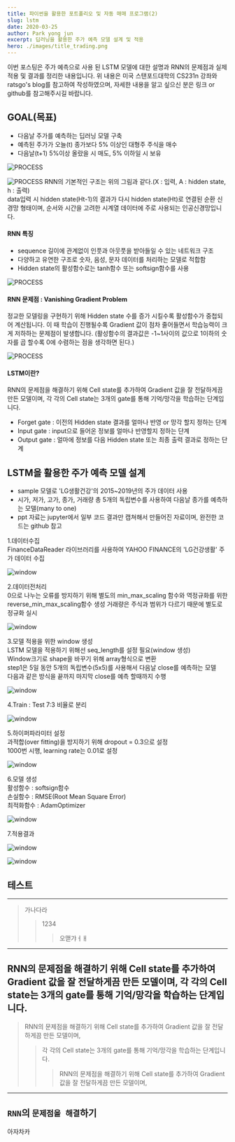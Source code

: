 ```yaml
---
title: 파이썬을 활용한 포트폴리오 및 자동 매매 프로그램(2)
slug: lstm
date: 2020-03-25
author: Park yong jun
excerpt: 딥러닝을 활용한 주가 예측 모델 설계 및 적용
hero: ./images/title_trading.png
---
```


이번 포스팅은 주가 예측으로 사용 된 LSTM 모델에 대한 설명과 RNN의 문제점과 실제 적용 및 결과를 정리한 내용입니다.
위 내용은 미국 스탠포드대학의 CS231n 강좌와 ratsgo's blog를 참고하여 작성하였으며, 자세한 내용을 알고 싶으신 분은 링크 or github를 참고해주시길 바랍니다.

## GOAL(목표)
-	다음날 주가를 예측하는 딥러닝 모델 구축
-	예측된 주가가 오늘(t) 종가보다 5% 이상인 대형주 주식을 매수
-	다음날(t+1) 5%이상 올랐을 시 매도, 5% 이하일 시 보유  

![PROCESS](./images/3_1.png)

![PROCESS](./images/3_2.png)
RNN의 기본적인 구조는 위의 그림과 같다.(X : 입력, A : hidden state, h : 출력)<br/>
data입력 시 hidden state(Ht-1)의 결과가 다시 hidden state(Ht)로 연결된 순환 신경망 형태이며, 순서와 시간을 고려한 시계열 데이터에 주로 사용되는 인공신경망입니다.
#### RNN 특징 
- sequence 길이에 관계없이 인풋과 아웃풋을 받아들일 수 있는 네트워크 구조
- 다양하고 유연한 구조로 숫자, 음성, 문자 데이터를 처리하는 모델로 적합함
- Hidden state의 활성함수로는 tanh함수 또는 softsign함수를 사용

![PROCESS](./images/3_3.png)
#### RNN 문제점 : Vanishing Gradient Problem
정교한 모델링을 구현하기 위해 Hidden state 수를 증가 시킬수록 활성함수가 중첩되어 계산됩니다.
이 때 학습이 진행될수록 Gradient 값이 점차 줄어들면서 학습능력이 크게 저하하는 문제점이 발생합니다. 
(활성함수의 결과값은 -1~1사이의 값으로 1이하의 숫자를 곱 할수록 0에 수렴하는 점을 생각하면 된다.)

![PROCESS](./images/4_1.png)
#### LSTM이란?
RNN의 문제점을 해결하기 위해 Cell state를 추가하여 Gradient 값을 잘 전달하게끔 만든 모델이며,
각 각의 Cell state는 3개의 gate를 통해 기억/망각을 학습하는 단계입니다.

- Forget gate : 이전의 Hidden state 결과를 얼마나 반영 or 망각 할지 정하는 단계
- Input gate : input으로 들어온 정보를 얼마나 반영할지 정하는 단계
- Output gate : 얼마에 정보를 다음 Hidden state 또는 최종 출력 결과로 정하는 단계 

## LSTM을 활용한 주가 예측 모델 설계
- sample 모델로 'LG생활건강'의 2015~2019년의 주가 데이터 사용
- 시가, 저가, 고가, 종가, 거래량 총 5개의 독립변수를 사용하여 다음날 종가를 예측하는 모델(many to one)
- ppt 자료는 jupyter에서 일부 코드 결과만 캡쳐해서 만들어진 자료이며, 완전한 코드는 github 참고

1.데이터수집   
FinanceDataReader 라이브러리를 사용하여 YAHOO FINANCE의 'LG건강생활' 주가 데이터 수집

![window](./images/lstm_2.png)

2.데이터전처리     
0으로 나누는 오류를 방지하기 위해 별도의 min_max_scaling 함수와 역정규화를 위한 reverse_min_max_scaling함수 생성
거래량은 주식과 범위가 다르기 때문에 별도로 정규화 실시

![window](./images/lstm_3.png)

3.모델 적용을 위한 window 생성   
LSTM 모델을 적용하기 위해선 seq_length를 설정 필요(window 생성)  
Window크기로 shape을 바꾸기 위해 array형식으로 변환   
step1은 5일 동안 5개의 독립변수(5x5)를 사용해서 다음날 close를 예측하는 모델   
다음과 같은 방식을 끝까지 마지막 close를 예측 할때까지 수행   

![window](./images/lstm_1.png)

4.Train : Test 7:3 비율로 분리   

![window](./images/lstm_4.png)

5.하이퍼파라미터 설정   
과적합(over fitting)을 방지하기 위해 dropout = 0.3으로 설정   
1000번 시행, learning rate는 0.01로 설정   

![window](./images/lstm_5.png)

6.모델 생성   
활성함수 : softsign함수   
손실함수 : RMSE(Root Mean Square Error)   
최적화함수 : AdamOptimizer   

![window](./images/lstm_5.png)

7.적용결과   

![window](./images/lstm_6.png)

![window](./images/lstm_7.png)

## 테스트

---
>가나다라
>>1234
>>>오맫갸ㅓㅐ
---
RNN의 문제점을 해결하기 위해 Cell state를 추가하여 Gradient 값을 잘 전달하게끔 만든 모델이며,
각 각의 Cell state는 3개의 gate를 통해 기억/망각을 학습하는 단계입니다.
---
>RNN의 문제점을 해결하기 위해 Cell state를 추가하여 Gradient 값을 잘 전달하게끔 만든 모델이며,
>>각 각의 Cell state는 3개의 gate를 통해 기억/망각을 학습하는 단계입니다.
>>>RNN의 문제점을 해결하기 위해 Cell state를 추가하여 Gradient 값을 잘 전달하게끔 만든 모델이며,
---
`RNN`의 `문제점을 해결`하기
---
아자차카












